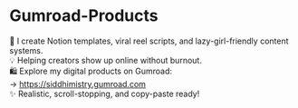 # Gumroad-Products
🎯 I create Notion templates, viral reel scripts, and lazy-girl-friendly content systems.   
💡 Helping creators show up online without burnout.   
🛍️ Explore my digital products on Gumroad:   
→ https://siddhimistry.gumroad.com   
✨ Realistic, scroll-stopping, and copy-paste ready!
